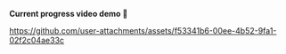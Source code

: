 
**Current progress video demo 🌱**
<br/>




https://github.com/user-attachments/assets/f53341b6-00ee-4b52-9fa1-02f2c04ae33c

